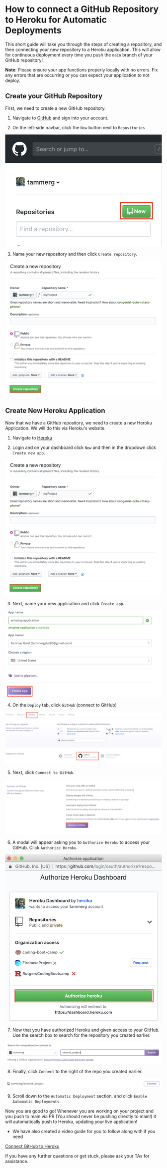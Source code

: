 # How to connect a GitHub Repository to Heroku for Automatic Deployments

This short guide will take you through the steps of creating a repository, and then connecting your new repository to a Heroku application. This will allow for continuous deployment every time you push the `main` branch of your GitHub repository!

**Note**: Please ensure your app functions properly locally with no errors. Fix any errors that are occurring or you can expect your application to not deploy.

## Create your GitHub Repository

First, we need to create a new GitHub repository.

1. Navigate to [GitHub](https://www.github.com) and sign into your account. 

2. On the left-side navbar, click the `New` button next to `Repositories`

![New Repository](images/newRepository.png)

3. Name your new repository and then click `Create repository`.

![Create Repository](images/createRepository.png)

## Create New Heroku Application

Now that we have a GitHub repository, we need to create a new Heroku Application. We will do this via Heroku's website.

1. Navigate to [Heroku](https://www.heroku.com)

2. Login and on your dashboard click `New` and then in the dropdown click `Create new app`.

![Create New Heroku App](images/createRepository.png)

3. Next, name your new application and click `Create app`.

![Create App](images/createApp.png)

4. On the `Deploy` tab, click `GitHub` (connect to GitHub)

![GitHub](images/GitHub.png)

5. Next, click `Connect to GitHub`.

![Connect to GitHub](images/connectGitHub.png)

6. A modal will appear asking you to `Authorize Heroku` to access your GitHub. Click `Authorize Heroku`.

![Authorize Heroku](images/authorizeHeroku.png)

7. Now that you have authorized Heroku and given access to your GitHub. Use the search box to search for the repository you created earlier.

![Search for Repo](images/repoSearch.png)

8. Finally, click `Connect` to the right of the repo you created earlier.

![Connect](images/connect.png)

9. Scroll down to the `Automatic Deployment` section, and click `Enable Automatic Deployments`.

Now you are good to go! Whenever you are working on your project and you push to main via PR (You should never be pushing directly to main!) it will automatically push to Heroku, updating your live application!

* We have also created a video guide for you to follow along with if you need

[Connect GitHub to Heroku](https://youtu.be/GgNcs9zlFSA?list=PLOFmg4xbN_TPrB6w4rThsFanVxJI_SfER)

If you have any further questions or get stuck, please ask your TAs for assistance.

